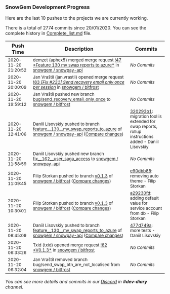 
### SnowGem Development Progress

Here are the last 10 pushes to the projects we are currently working.

There is a total of 2774 commits since 20/01/2020. You can see the complete history in
 [Complete_list.md](Complete_list.md) file.

| Push Time | Description | Commits |
| --- | --- | --- |
| <sub>2020-11-20 21:20:52</sub> | <sub>demzet (aphex5) merged merge request [\!47 \*Feature  130  mv swap reports to azure\*](https://gitlab.com/snowgem/snowpay-api/-/merge_requests/47) in [snowgem / snowpay\-api](https://gitlab.com/snowgem/snowpay-api)</sub> | <sub>_No Commits_</sub> |
| <sub>2020-11-20 20:00:09</sub> | <sub>Jan Vraštil (jan.vrastil) opened merge request [!83 *[Fix #231] Send recovery email only once per session*](https://gitlab.com/snowgem/bitfrost/-/merge_requests/83) in [snowgem / bitfrost](https://gitlab.com/snowgem/bitfrost)</sub> | <sub>_No Commits_</sub> |
| <sub>2020-11-20 19:59:12</sub> | <sub>Jan Vraštil pushed new branch [bug/send\_recovery\_email\_only\_once](https://gitlab.com/snowgem/bitfrost/commits/bug/send_recovery_email_only_once) to [snowgem / bitfrost](https://gitlab.com/snowgem/bitfrost)</sub> | <sub>_No Commits_</sub> |
| <sub>2020-11-20 12:41:06</sub> | <sub>Daniil Lisovskiy pushed to branch [feature\_\_130\_\_mv\_swap\_reports\_to\_azure](https://gitlab.com/snowgem/snowpay-api/commits/feature__130__mv_swap_reports_to_azure) of [snowgem / snowpay\-api](https://gitlab.com/snowgem/snowpay-api) ([Compare changes](https://gitlab.com/snowgem/snowpay-api/compare/477d749aa9b26d2eeaf0d3360c281e33c9fb73bb...320293b1ba17634929539715e32186d4a56e93d0))</sub> | <sub>[320293b1](https://gitlab.com/snowgem/snowpay-api/-/commit/320293b1ba17634929539715e32186d4a56e93d0): migration tool is extended for swap reports, rollup instructions added - Daniil Lisovskiy</sub> |
| <sub>2020-11-20 11:58:59</sub> | <sub>Daniil Lisovskiy pushed new branch [fix\_\_162\_\_user\_saga\_access](https://gitlab.com/snowgem/snowpay-api/commits/fix__162__user_saga_access) to [snowgem / snowpay\-api](https://gitlab.com/snowgem/snowpay-api)</sub> | <sub>_No Commits_</sub> |
| <sub>2020-11-20 11:09:45</sub> | <sub>Filip Storkan pushed to branch [v0\.1\.3](https://gitlab.com/snowgem/bitfrost/commits/v0.1.3) of [snowgem / bitfrost](https://gitlab.com/snowgem/bitfrost) ([Compare changes](https://gitlab.com/snowgem/bitfrost/compare/a29230fdc3bebce0ad7bff8eaf5810506463c702...e90dbb85b717f21ea6b1f1b86042f21e6085a808))</sub> | <sub>[e90dbb85](https://gitlab.com/snowgem/bitfrost/-/commit/e90dbb85b717f21ea6b1f1b86042f21e6085a808): removing auto theme - Filip Storkan</sub> |
| <sub>2020-11-20 10:30:01</sub> | <sub>Filip Storkan pushed to branch [v0\.1\.3](https://gitlab.com/snowgem/bitfrost/commits/v0.1.3) of [snowgem / bitfrost](https://gitlab.com/snowgem/bitfrost) ([Compare changes](https://gitlab.com/snowgem/bitfrost/compare/ed4ef253cb65fb10d28bff146b265061fca6d075...a29230fdc3bebce0ad7bff8eaf5810506463c702))</sub> | <sub>[a29230fd](https://gitlab.com/snowgem/bitfrost/-/commit/a29230fdc3bebce0ad7bff8eaf5810506463c702): adding default value for service account from db - Filip Storkan</sub> |
| <sub>2020-11-20 06:45:09</sub> | <sub>Daniil Lisovskiy pushed to branch [feature\_\_130\_\_mv\_swap\_reports\_to\_azure](https://gitlab.com/snowgem/snowpay-api/commits/feature__130__mv_swap_reports_to_azure) of [snowgem / snowpay\-api](https://gitlab.com/snowgem/snowpay-api) ([Compare changes](https://gitlab.com/snowgem/snowpay-api/compare/01bd30a5c794a528dbc5d18eb6f31aa263e868a7...477d749aa9b26d2eeaf0d3360c281e33c9fb73bb))</sub> | <sub>[477d749a](https://gitlab.com/snowgem/snowpay-api/-/commit/477d749aa9b26d2eeaf0d3360c281e33c9fb73bb): more tests - Daniil Lisovskiy</sub> |
| <sub>2020-11-20 06:33:26</sub> | <sub>Txid (txid) opened merge request [\!82 \*V0\.1\.3\*](https://gitlab.com/snowgem/bitfrost/-/merge_requests/82) in [snowgem / bitfrost](https://gitlab.com/snowgem/bitfrost)</sub> | <sub>_No Commits_</sub> |
| <sub>2020-11-20 06:32:04</sub> | <sub>Jan Vraštil removed branch bug/send_swap_btn_are_not_localised from [snowgem / bitfrost](https://gitlab.com/snowgem/bitfrost)</sub> | <sub>_No Commits_</sub> |

_You can see more details and commits in our [Discord](https://discord.gg/zumGnbg) in **#dev-diary** channel._
